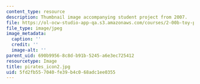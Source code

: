 ```yaml
---
content_type: resource
description: Thumbnail image accompanying student project from 2007.
file: https://ol-ocw-studio-app-qa.s3.amazonaws.com/courses/2-00b-toy-product-design-spring-2008/5fd2fb557040fe39b4c068adc1ee0355_pirates_icon2.jpg
file_type: image/jpeg
image_metadata:
  caption: ''
  credit: ''
  image-alt: ''
parent_uid: 690b9956-8c8d-b91b-5245-a6e3ec725412
resourcetype: Image
title: pirates_icon2.jpg
uid: 5fd2fb55-7040-fe39-b4c0-68adc1ee0355
---
```

